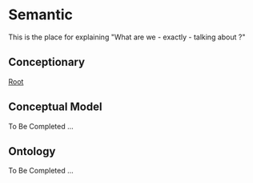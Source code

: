 Semantic
==
This is the place for explaining "What are we  - exactly - talking about ?"

Conceptionary
- 
<a href="https://github.com/iPlumb3r/EcosystemMappingModel/tree/master/1_Semantic/Conceptionary">Root</a>


Conceptual Model
- 
To Be Completed ...


Ontology
- 
To Be Completed ...

